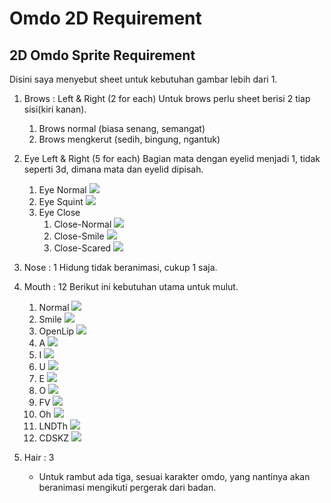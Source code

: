 # Omdo 2D Requirement

## 2D Omdo Sprite Requirement
Disini saya menyebut sheet untuk kebutuhan gambar lebih dari 1.

1. Brows : Left & Right (2 for each)
	Untuk brows perlu sheet berisi 2 tiap sisi(kiri kanan).
	1. Brows normal (biasa senang, semangat)
	2. Brows mengkerut (sedih, bingung, ngantuk)

2. Eye Left & Right (5 for each)
	Bagian mata dengan eyelid menjadi 1, tidak seperti 3d, dimana mata dan eyelid dipisah.
	1. Eye Normal
		![](normal.png)
	2. Eye Squint
		![](eye_squint.png)
	3. Eye Close
		1. Close-Normal
			![](eye_close_normal.png)
		2. Close-Smile
			![](eye_close_smile.png)
		3. Close-Scared
			![](eye_close_scared.png)
3. Nose : 1
	Hidung tidak beranimasi, cukup 1 saja.
4. Mouth : 12
	Berikut ini kebutuhan utama untuk mulut.
	1. Normal
		![](normal.png)
	2. Smile
		![](smile.png)
	3. OpenLip
		![](open.png)
	4. A
		![](A.png)
	5. I
		![](I.png)
	6. U
		![](U.png)
	7. E
		![](E.png)
	8. O
		![](O.png)
	9. FV
		![](FV.png)
	10. Oh
		![](Oh.png)
	11. LNDTh
		![](LNDTh.png)
	12. CDSKZ
		![](CDSKZ.png)

6. Hair : 3
	- Untuk rambut ada tiga, sesuai karakter omdo, yang nantinya akan beranimasi mengikuti pergerak dari badan.
